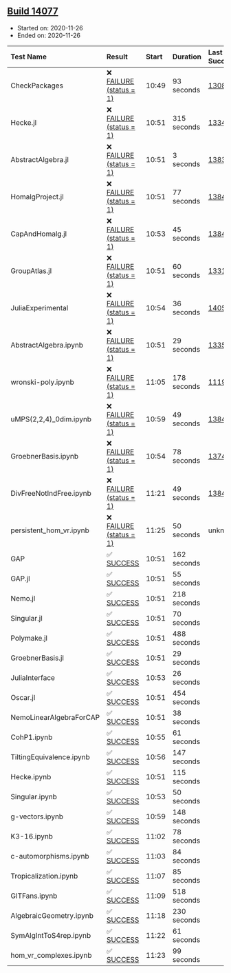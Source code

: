 ## [Build 14077](https://oscarci.mathematik.uni-kl.de/job/oscar/14077/)

* Started on: 2020-11-26
* Ended on: 2020-11-26

| Test Name    | Result | Start | Duration | Last Success | First Failure |
|:-------------|:-------|:------|:---------|:-------------|:--------------|
| CheckPackages | ❌ [FAILURE (status = 1)](https://oscarci.mathematik.uni-kl.de/job/oscar/14077/artifact/logs/build-14077/CheckPackages.log) | 10:49 | 93 seconds | [13085](https://oscarci.mathematik.uni-kl.de/job/oscar/13085/) | [13086](https://oscarci.mathematik.uni-kl.de/job/oscar/13086/) |
| Hecke.jl | ❌ [FAILURE (status = 1)](https://oscarci.mathematik.uni-kl.de/job/oscar/14077/artifact/logs/build-14077/Hecke.jl.log) | 10:51 | 315 seconds | [13341](https://oscarci.mathematik.uni-kl.de/job/oscar/13341/) | [13342](https://oscarci.mathematik.uni-kl.de/job/oscar/13342/) |
| AbstractAlgebra.jl | ❌ [FAILURE (status = 1)](https://oscarci.mathematik.uni-kl.de/job/oscar/14077/artifact/logs/build-14077/AbstractAlgebra.jl.log) | 10:51 | 3 seconds | [13837](https://oscarci.mathematik.uni-kl.de/job/oscar/13837/) | [13838](https://oscarci.mathematik.uni-kl.de/job/oscar/13838/) |
| HomalgProject.jl | ❌ [FAILURE (status = 1)](https://oscarci.mathematik.uni-kl.de/job/oscar/14077/artifact/logs/build-14077/HomalgProject.jl.log) | 10:51 | 77 seconds | [13845](https://oscarci.mathematik.uni-kl.de/job/oscar/13845/) | [13846](https://oscarci.mathematik.uni-kl.de/job/oscar/13846/) |
| CapAndHomalg.jl | ❌ [FAILURE (status = 1)](https://oscarci.mathematik.uni-kl.de/job/oscar/14077/artifact/logs/build-14077/CapAndHomalg.jl.log) | 10:53 | 45 seconds | [13845](https://oscarci.mathematik.uni-kl.de/job/oscar/13845/) | [13846](https://oscarci.mathematik.uni-kl.de/job/oscar/13846/) |
| GroupAtlas.jl | ❌ [FAILURE (status = 1)](https://oscarci.mathematik.uni-kl.de/job/oscar/14077/artifact/logs/build-14077/GroupAtlas.jl.log) | 10:51 | 60 seconds | [13311](https://oscarci.mathematik.uni-kl.de/job/oscar/13311/) | [13312](https://oscarci.mathematik.uni-kl.de/job/oscar/13312/) |
| JuliaExperimental | ❌ [FAILURE (status = 1)](https://oscarci.mathematik.uni-kl.de/job/oscar/14077/artifact/logs/build-14077/JuliaExperimental.log) | 10:54 | 36 seconds | [14052](https://oscarci.mathematik.uni-kl.de/job/oscar/14052/) | [14053](https://oscarci.mathematik.uni-kl.de/job/oscar/14053/) |
| AbstractAlgebra.ipynb | ❌ [FAILURE (status = 1)](https://oscarci.mathematik.uni-kl.de/job/oscar/14077/artifact/logs/build-14077/AbstractAlgebra.ipynb.log) | 10:51 | 29 seconds | [13355](https://oscarci.mathematik.uni-kl.de/job/oscar/13355/) | [13356](https://oscarci.mathematik.uni-kl.de/job/oscar/13356/) |
| wronski-poly.ipynb | ❌ [FAILURE (status = 1)](https://oscarci.mathematik.uni-kl.de/job/oscar/14077/artifact/logs/build-14077/wronski-poly.ipynb.log) | 11:05 | 178 seconds | [11192](https://oscarci.mathematik.uni-kl.de/job/oscar/11192/) | [11193](https://oscarci.mathematik.uni-kl.de/job/oscar/11193/) |
| uMPS(2,2,4)_0dim.ipynb | ❌ [FAILURE (status = 1)](https://oscarci.mathematik.uni-kl.de/job/oscar/14077/artifact/logs/build-14077/uMPS-2-2-4-_0dim.ipynb.log) | 10:59 | 49 seconds | [13841](https://oscarci.mathematik.uni-kl.de/job/oscar/13841/) | [13842](https://oscarci.mathematik.uni-kl.de/job/oscar/13842/) |
| GroebnerBasis.ipynb | ❌ [FAILURE (status = 1)](https://oscarci.mathematik.uni-kl.de/job/oscar/14077/artifact/logs/build-14077/GroebnerBasis.ipynb.log) | 10:54 | 78 seconds | [13748](https://oscarci.mathematik.uni-kl.de/job/oscar/13748/) | [13749](https://oscarci.mathematik.uni-kl.de/job/oscar/13749/) |
| DivFreeNotIndFree.ipynb | ❌ [FAILURE (status = 1)](https://oscarci.mathematik.uni-kl.de/job/oscar/14077/artifact/logs/build-14077/DivFreeNotIndFree.ipynb.log) | 11:21 | 49 seconds | [13845](https://oscarci.mathematik.uni-kl.de/job/oscar/13845/) | [13846](https://oscarci.mathematik.uni-kl.de/job/oscar/13846/) |
| persistent_hom_vr.ipynb | ❌ [FAILURE (status = 1)](https://oscarci.mathematik.uni-kl.de/job/oscar/14077/artifact/logs/build-14077/persistent_hom_vr.ipynb.log) | 11:25 | 50 seconds | unknown | unknown |
| GAP | ✅ [SUCCESS](https://oscarci.mathematik.uni-kl.de/job/oscar/14077/artifact/logs/build-14077/GAP.log) | 10:51 | 162 seconds |  |  |
| GAP.jl | ✅ [SUCCESS](https://oscarci.mathematik.uni-kl.de/job/oscar/14077/artifact/logs/build-14077/GAP.jl.log) | 10:51 | 55 seconds |  |  |
| Nemo.jl | ✅ [SUCCESS](https://oscarci.mathematik.uni-kl.de/job/oscar/14077/artifact/logs/build-14077/Nemo.jl.log) | 10:51 | 218 seconds |  |  |
| Singular.jl | ✅ [SUCCESS](https://oscarci.mathematik.uni-kl.de/job/oscar/14077/artifact/logs/build-14077/Singular.jl.log) | 10:51 | 70 seconds |  |  |
| Polymake.jl | ✅ [SUCCESS](https://oscarci.mathematik.uni-kl.de/job/oscar/14077/artifact/logs/build-14077/Polymake.jl.log) | 10:51 | 488 seconds |  |  |
| GroebnerBasis.jl | ✅ [SUCCESS](https://oscarci.mathematik.uni-kl.de/job/oscar/14077/artifact/logs/build-14077/GroebnerBasis.jl.log) | 10:51 | 29 seconds |  |  |
| JuliaInterface | ✅ [SUCCESS](https://oscarci.mathematik.uni-kl.de/job/oscar/14077/artifact/logs/build-14077/JuliaInterface.log) | 10:53 | 26 seconds |  |  |
| Oscar.jl | ✅ [SUCCESS](https://oscarci.mathematik.uni-kl.de/job/oscar/14077/artifact/logs/build-14077/Oscar.jl.log) | 10:51 | 454 seconds |  |  |
| NemoLinearAlgebraForCAP | ✅ [SUCCESS](https://oscarci.mathematik.uni-kl.de/job/oscar/14077/artifact/logs/build-14077/NemoLinearAlgebraForCAP.log) | 10:51 | 38 seconds |  |  |
| CohP1.ipynb | ✅ [SUCCESS](https://oscarci.mathematik.uni-kl.de/job/oscar/14077/artifact/logs/build-14077/CohP1.ipynb.log) | 10:55 | 61 seconds |  |  |
| TiltingEquivalence.ipynb | ✅ [SUCCESS](https://oscarci.mathematik.uni-kl.de/job/oscar/14077/artifact/logs/build-14077/TiltingEquivalence.ipynb.log) | 10:56 | 147 seconds |  |  |
| Hecke.ipynb | ✅ [SUCCESS](https://oscarci.mathematik.uni-kl.de/job/oscar/14077/artifact/logs/build-14077/Hecke.ipynb.log) | 10:51 | 115 seconds |  |  |
| Singular.ipynb | ✅ [SUCCESS](https://oscarci.mathematik.uni-kl.de/job/oscar/14077/artifact/logs/build-14077/Singular.ipynb.log) | 10:53 | 50 seconds |  |  |
| g-vectors.ipynb | ✅ [SUCCESS](https://oscarci.mathematik.uni-kl.de/job/oscar/14077/artifact/logs/build-14077/g-vectors.ipynb.log) | 10:59 | 148 seconds |  |  |
| K3-16.ipynb | ✅ [SUCCESS](https://oscarci.mathematik.uni-kl.de/job/oscar/14077/artifact/logs/build-14077/K3-16.ipynb.log) | 11:02 | 78 seconds |  |  |
| c-automorphisms.ipynb | ✅ [SUCCESS](https://oscarci.mathematik.uni-kl.de/job/oscar/14077/artifact/logs/build-14077/c-automorphisms.ipynb.log) | 11:03 | 84 seconds |  |  |
| Tropicalization.ipynb | ✅ [SUCCESS](https://oscarci.mathematik.uni-kl.de/job/oscar/14077/artifact/logs/build-14077/Tropicalization.ipynb.log) | 11:07 | 85 seconds |  |  |
| GITFans.ipynb | ✅ [SUCCESS](https://oscarci.mathematik.uni-kl.de/job/oscar/14077/artifact/logs/build-14077/GITFans.ipynb.log) | 11:09 | 518 seconds |  |  |
| AlgebraicGeometry.ipynb | ✅ [SUCCESS](https://oscarci.mathematik.uni-kl.de/job/oscar/14077/artifact/logs/build-14077/AlgebraicGeometry.ipynb.log) | 11:18 | 230 seconds |  |  |
| SymAlgIntToS4rep.ipynb | ✅ [SUCCESS](https://oscarci.mathematik.uni-kl.de/job/oscar/14077/artifact/logs/build-14077/SymAlgIntToS4rep.ipynb.log) | 11:22 | 61 seconds |  |  |
| hom_vr_complexes.ipynb | ✅ [SUCCESS](https://oscarci.mathematik.uni-kl.de/job/oscar/14077/artifact/logs/build-14077/hom_vr_complexes.ipynb.log) | 11:23 | 99 seconds |  |  |
